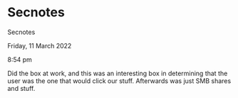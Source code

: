 # Secnotes

Secnotes

Friday, 11 March 2022

8:54 pm

Did the box at work, and this was an interesting box in determining that the user was the one that would click our stuff. Afterwards was just SMB shares and stuff.

&#x20;

&#x20;
